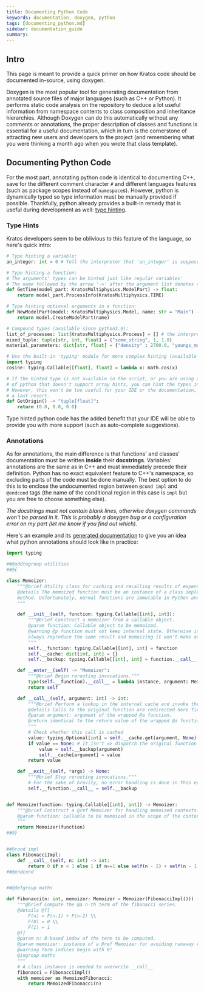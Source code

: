 ```yaml
---
title: Documenting Python Code
keywords: documentation, doxygen, python
tags: [documenting_python.md]
sidebar: documentation_guide
summary: 
---
```

## Intro

This page is meant to provide a quick primer on how <a>Kratos</a> code should be documented in-source, using doxygen.

Doxygen is the most popular tool for generating documentation from annotated source files of major languages (such as C++ or Python). It performs static code analysis on the repository to deduce a lot useful information from namespace contents to class composition and inheritance hierarchies. Although Doxygen can do this automatically without any comments or annotations, the proper description of classes and functions is essential for a useful documentation, which in turn is the cornerstone of attracting new users and developers to the project (and remembering what you were thinking a month ago when you wrote that class template).

## Documenting Python Code

For the most part, annotating python code is identical to documenting C++, save for the different comment character ```#``` and different languages features (such as package scopes instead of ```namespace```s). However, python is dynamically typed so type information must be manually provided if possible. Thankfully, python already provides a built-in remedy that is useful during development as well: [type hinting](https://peps.python.org/pep-0484/).

### Type Hints
Kratos developers seem to be oblivious to this feature of the language, so here's quick intro:
```py
# Type hinting a variable:
an_integer: int = 0 # Tell the interpreter that 'an_integer' is supposed to be an int

# Type hinting a function:
# The arguments' types can be hinted just like regular variables'
# The name followed by the arrow '->' after the argument list denotes the return type of the function.
def GetTime(model_part: KratosMultiphysics.ModelPart) -> float:
    return model_part.ProcessInfo(KratosMultiphysics.TIME)

# Type hinting optional arguments in a function:
def NewModelPart(model: KratosMultiphysics.Model, name: str = "Main") -> KratosMultiphysics.ModelPart:
    return model.CreateModelPart(name)

# Compound types (available since python3.9):
list_of_processes: list[KratosMultiphysics.Process] = [] # the interpreter will assume this list holds processes
mixed_tuple: tuple[str, int, float] = ("some_string", 1, 1.0)
material_parameters: dict[str, float] = {"density" : 2700.0, "youngs_modulus" : 6.9e10}

# Use the built-in 'typing' module for more complex hinting (available since python3.8)
import typing
cosine: typing.Callable[[float], float] = lambda x: math.cos(x)

# If the hinted type is not available in the script, or you are using an old version
# of python that doesn't support array hints, you can hint the types in strings instead.
# However, this won't be too useful for your IDE or the documentation, so this should be
# a last resort.
def GetOrigin() -> "tuple[float]":
    return (0.0, 0.0, 0.0)
```

Type hinted python code has the added benefit that your IDE will be able to provide you with more support (such as auto-complete suggestions).

### Annotations

As for annotations, the main difference is that functions' and classes' documentation must be written **inside** their **docstrings**. Variables' annotations are the same as in C++ and must immediately precede their definition. Python has no exact equivalent feature to C++'s namespace, so excluding parts of the code must be done manually. The best option to do this is to enclose the undocumented region between ```@cond impl``` and ```@endcond``` tags (the name of the conditional region in this case is ```impl``` but you are free to choose something else).

*The docstrings must not contain blank lines, otherwise doxygen commands won't be parsed in it. This is probably a doxygen bug or a configuration error on my part (let me know if you find out which).*

Here's an example and its [generated documentation](data/example_3/html/index.html) to give you an idea what python annotations should look like in practice:
```py
import typing

##@addtogroup utilities
##@{

class Memoizer:
    """@brief Utility class for caching and recalling results of expensive calculations.
    @details The memoized function must be an instance of a class implementing the @a __call__
    method. Unfortunately, normal functions are immutable in Python and so cannot be replaced.
    """

    def __init__(self, function: typing.Callable[[int], int]):
        """@brief Construct a memoizer from a callable object.
        @param function: Callable object to be memoized.
        @warning @p function must not keep internal state. Otherwise it won't
        always reproduce the same result and memoizing it won't make any sense.
        """
        self.__function: typing.Callable[[int], int] = function
        self.__cache: dict[int, int] = {}
        self.__backup: typing.Callable[[int], int] = function.__call__

    def __enter__(self) -> "Memoizer":
        """@brief Begin rerouting invocations."""
        type(self.__function).__call__ = lambda instance, argument: Memoizer.__call__(self, argument)
        return self

    def __call__(self, argument: int) -> int:
        """@brief Perform a lookup in the internal cache and invoke the wrapped function if that fails.
        @details Calls to the original function are redirected here first.
        @param argument: argument of the wrapped @a function.
        @return identical to the return value of the wrapped @a function
        """
        # Check whether this call is cached
        value: typing.Optional[int] = self.__cache.get(argument, None)
        if value == None: # It isn't => dispatch the original function and cache the result!
            value = self.__backup(argument)
            self.__cache[argument] = value
        return value

    def __exit__(self, *args) -> None:
        """@brief Stop rerouting invocations."""
        # For the sake of brevity, no error handling is done in this example.
        self.__function.__call__ = self.__backup


def Memoize(function: typing.Callable[[int], int]) -> Memoizer:
    """@brief Construct a @ref Memoizer for handling memoized contexts.
    @param function: callable to be memoized in the scope of the context.
    """
    return Memoizer(function)
##@}


##@cond impl
class FibonacciImpl:
    def __call__(self, n: int) -> int:
        return 0 if n < 1 else 1 if n==1 else self(n - 2) + self(n - 1)
##@endcond


##@defgroup maths

def Fibonacci(n: int, memoizer: Memoizer = Memoizer(FibonacciImpl())) -> int:
    """@brief Compute the @a n-th term of the fibonacci series.
    @details @f[
        F(n) = F(n-1) + F(n-2) \\
        F(0) = 0 \\
        F(1) = 1
    @f]
    @param n: 0-based index of the term to be computed.
    @param memoizer: instance of a @ref Memoizer for avoiding runaway recursion.
    @warning Term indices begin with 0!
    @ingroup maths
    """
    # A class instance is needed to overwrite __call__
    fibonacci = FibonacciImpl()
    with memoizer as MemoizedFibonacci:
        return MemoizedFibonacci(n)
```